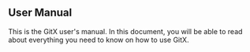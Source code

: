 User Manual
-----------

This is the GitX user's manual. In this document, you will be able to read
about everything you need to know on how to use GitX.